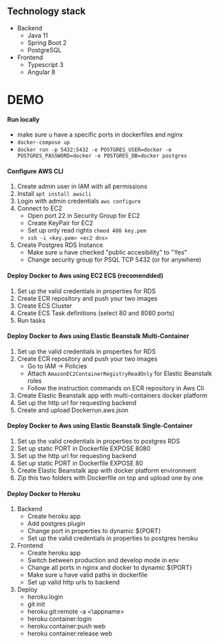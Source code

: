 ## Technology stack
- Backend
  - Java 11
  - Spring Boot 2
  - PostgreSQL
- Frontend
  - Typescript 3
  - Angular 8

# DEMO 

#### Run locally
- make sure u have a specific ports in dockerfiles and nginx
- `docker-compose up`
- `docker run -p 5432:5432 -e POSTGRES_USER=docker -e POSTGRES_PASSWORD=docker -e POSTGRES_DB=docker postgres`

#### Configure AWS CLI
1. Create admin user in IAM with all permissions
2. Install `apt install awscli`
3. Login with admin credentials `aws configure`
4. Connect to EC2 
   - Open port 22 in Security Group for EC2
   - Create KeyPair for EC2
   - Set up only read rights `chmod 400 key.pem`
   - `ssh -i <key.pem> <ec2 dns>`
5. Create Postgres RDS Instance
   - Make sure u have checked "public accesibility" to "Yes"
   - Change security group for PSQL TCP 5432 (or for anywhere)

#### Deploy Docker to Aws using EC2 ECS (recomendded)
1. Set up the valid credentials in properties for RDS
2. Create ECR repository and push your two images
3. Create ECS Cluster
4. Create ECS Task definitions (select 80 and 8080 ports)
5. Run tasks
  
#### Deploy Docker to Aws using Elastic Beanstalk Multi-Container
1. Set up the valid credentials in properties for RDS
2. Create ECR repository and push your two images
    - Go to IAM -> Policies
    - Attach `AmazonEC2ContainerRegistryReadOnly` for Elastic Beanstalk roles
    - Follow the instruction commands on ECR repository in Aws Cli
3. Create Elastic Beanstalk app with multi-containers docker platform
4. Set up the http url for requesting backend 
5. Create and upload Dockerrun.aws.json
  
#### Deploy Docker to Aws using Elastic Beanstalk Single-Container
1. Set up the valid credentials in properties to postgres RDS
2. Set up static PORT in Dockerfile EXPOSE 8080
3. Set up the http url for requesting backend
4. Set up static PORT in Dockerfile EXPOSE 80
5. Create Elastic Beanstalk app with docker platform environment
6. Zip this two folders with Dockerfile on top and upload one by one
  
#### Deploy Docker to Heroku
1. Backend
    - Create heroku app
    - Add postgres plugin
    - Change port in properties to dynamic ${PORT}
    - Set up the valid credentials in properties to postgres heroku
2. Frontend
    - Create heroku app
    - Switch between production and develop mode in env
    - Change all ports in nginx and docker to dynamic ${PORT}
    - Make sure u have valid paths in dockerfile
    - Set up valid http urls to backend
3. Deploy
    - heroku login
    - git init
    - heroku git:remote -a <\appname>
    - heroku container:login
    - heroku container:push web
    - heroku container:release web
